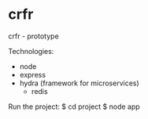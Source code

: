 # crfr
crfr - prototype

Technologies:
- node
- express 
- hydra (framework for microservices)
    - redis 


Run the project:
$ cd project
$ node app
